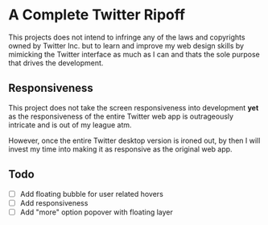 # A Complete Twitter Ripoff

This projects does not intend to infringe any of the laws and copyrights owned by Twitter Inc. but to learn and improve my web design skills by mimicking the Twitter interface as much as I can and thats the sole purpose that drives the development.

## Responsiveness

This project does not take the screen responsiveness into development **yet** as the responsiveness of the entire Twitter web app is outrageously intricate and is out of my league atm.

However, once the entire Twitter desktop version is ironed out, by then I will invest my time into making it as responsive as the original web app.

## Todo

- [ ] Add floating bubble for user related hovers
- [ ] Add responsiveness
- [ ] Add "more" option popover with floating layer

